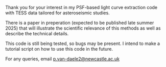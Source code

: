 Thank you for your interest in my PSF-based light curve extraction code with TESS data tailored for asteroseismic studies. 

There is a paper in preperation (expected to be published late summer 2025) that will illustrate the scientific relevance of this methods as well as describe the technical details. 

This code is still being tested, so bugs may be present. I intend to make a tutorial script on how to use this code in the future.

For any queries, email p.van-daele2@newcastle.ac.uk
